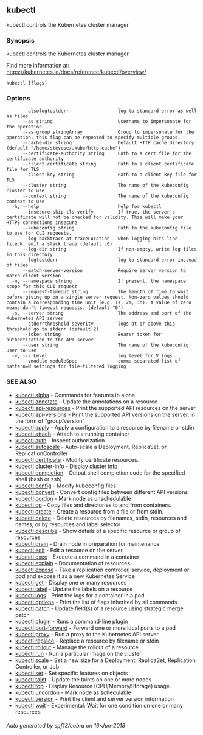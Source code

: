 ## kubectl

kubectl controls the Kubernetes cluster manager

### Synopsis

kubectl controls the Kubernetes cluster manager. 

Find more information at: https://kubernetes.io/docs/reference/kubectl/overview/

```
kubectl [flags]
```

### Options

```
      --alsologtostderr                  log to standard error as well as files
      --as string                        Username to impersonate for the operation
      --as-group stringArray             Group to impersonate for the operation, this flag can be repeated to specify multiple groups.
      --cache-dir string                 Default HTTP cache directory (default "/home/stevepe/.kube/http-cache")
      --certificate-authority string     Path to a cert file for the certificate authority
      --client-certificate string        Path to a client certificate file for TLS
      --client-key string                Path to a client key file for TLS
      --cluster string                   The name of the kubeconfig cluster to use
      --context string                   The name of the kubeconfig context to use
  -h, --help                             help for kubectl
      --insecure-skip-tls-verify         If true, the server's certificate will not be checked for validity. This will make your HTTPS connections insecure
      --kubeconfig string                Path to the kubeconfig file to use for CLI requests.
      --log-backtrace-at traceLocation   when logging hits line file:N, emit a stack trace (default :0)
      --log-dir string                   If non-empty, write log files in this directory
      --logtostderr                      log to standard error instead of files
      --match-server-version             Require server version to match client version
  -n, --namespace string                 If present, the namespace scope for this CLI request
      --request-timeout string           The length of time to wait before giving up on a single server request. Non-zero values should contain a corresponding time unit (e.g. 1s, 2m, 3h). A value of zero means don't timeout requests. (default "0")
  -s, --server string                    The address and port of the Kubernetes API server
      --stderrthreshold severity         logs at or above this threshold go to stderr (default 2)
      --token string                     Bearer token for authentication to the API server
      --user string                      The name of the kubeconfig user to use
  -v, --v Level                          log level for V logs
      --vmodule moduleSpec               comma-separated list of pattern=N settings for file-filtered logging
```

### SEE ALSO

* [kubectl alpha](kubectl_alpha.md)	 - Commands for features in alpha
* [kubectl annotate](kubectl_annotate.md)	 - Update the annotations on a resource
* [kubectl api-resources](kubectl_api-resources.md)	 - Print the supported API resources on the server
* [kubectl api-versions](kubectl_api-versions.md)	 - Print the supported API versions on the server, in the form of "group/version"
* [kubectl apply](kubectl_apply.md)	 - Apply a configuration to a resource by filename or stdin
* [kubectl attach](kubectl_attach.md)	 - Attach to a running container
* [kubectl auth](kubectl_auth.md)	 - Inspect authorization
* [kubectl autoscale](kubectl_autoscale.md)	 - Auto-scale a Deployment, ReplicaSet, or ReplicationController
* [kubectl certificate](kubectl_certificate.md)	 - Modify certificate resources.
* [kubectl cluster-info](kubectl_cluster-info.md)	 - Display cluster info
* [kubectl completion](kubectl_completion.md)	 - Output shell completion code for the specified shell (bash or zsh)
* [kubectl config](kubectl_config.md)	 - Modify kubeconfig files
* [kubectl convert](kubectl_convert.md)	 - Convert config files between different API versions
* [kubectl cordon](kubectl_cordon.md)	 - Mark node as unschedulable
* [kubectl cp](kubectl_cp.md)	 - Copy files and directories to and from containers.
* [kubectl create](kubectl_create.md)	 - Create a resource from a file or from stdin.
* [kubectl delete](kubectl_delete.md)	 - Delete resources by filenames, stdin, resources and names, or by resources and label selector
* [kubectl describe](kubectl_describe.md)	 - Show details of a specific resource or group of resources
* [kubectl drain](kubectl_drain.md)	 - Drain node in preparation for maintenance
* [kubectl edit](kubectl_edit.md)	 - Edit a resource on the server
* [kubectl exec](kubectl_exec.md)	 - Execute a command in a container
* [kubectl explain](kubectl_explain.md)	 - Documentation of resources
* [kubectl expose](kubectl_expose.md)	 - Take a replication controller, service, deployment or pod and expose it as a new Kubernetes Service
* [kubectl get](kubectl_get.md)	 - Display one or many resources
* [kubectl label](kubectl_label.md)	 - Update the labels on a resource
* [kubectl logs](kubectl_logs.md)	 - Print the logs for a container in a pod
* [kubectl options](kubectl_options.md)	 - Print the list of flags inherited by all commands
* [kubectl patch](kubectl_patch.md)	 - Update field(s) of a resource using strategic merge patch
* [kubectl plugin](kubectl_plugin.md)	 - Runs a command-line plugin
* [kubectl port-forward](kubectl_port-forward.md)	 - Forward one or more local ports to a pod
* [kubectl proxy](kubectl_proxy.md)	 - Run a proxy to the Kubernetes API server
* [kubectl replace](kubectl_replace.md)	 - Replace a resource by filename or stdin
* [kubectl rollout](kubectl_rollout.md)	 - Manage the rollout of a resource
* [kubectl run](kubectl_run.md)	 - Run a particular image on the cluster
* [kubectl scale](kubectl_scale.md)	 - Set a new size for a Deployment, ReplicaSet, Replication Controller, or Job
* [kubectl set](kubectl_set.md)	 - Set specific features on objects
* [kubectl taint](kubectl_taint.md)	 - Update the taints on one or more nodes
* [kubectl top](kubectl_top.md)	 - Display Resource (CPU/Memory/Storage) usage.
* [kubectl uncordon](kubectl_uncordon.md)	 - Mark node as schedulable
* [kubectl version](kubectl_version.md)	 - Print the client and server version information
* [kubectl wait](kubectl_wait.md)	 - Experimental: Wait for one condition on one or many resources

###### Auto generated by spf13/cobra on 16-Jun-2018
